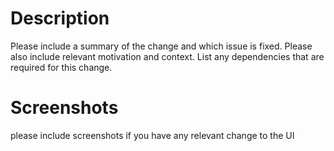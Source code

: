 # Description

Please include a summary of the change and which issue is fixed. Please also include relevant motivation and context. List any dependencies that are required for this change.

# Screenshots

please include screenshots if you have any relevant change to the UI
